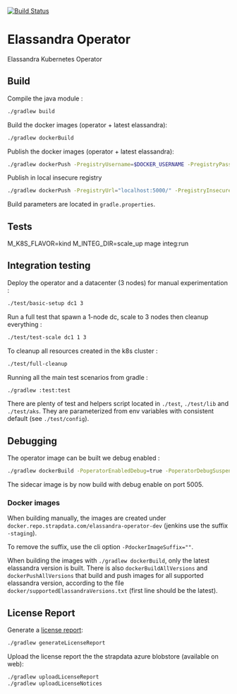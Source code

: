[![Build Status](https://travis-ci.com/strapdata/strapkop.svg?token=PzEdBQpdXSgcm2zGdxUn&branch=ele-gke-develop-vr2)](https://travis-ci.com/strapdata/strapkop)

# Elassandra Operator

Elassandra Kubernetes Operator

## Build

Compile the java module :
```bash
./gradlew build
```

Build the docker images (operator + latest elassandra):
```bash
./gradlew dockerBuild
```

Publish the docker images (operator + latest elassandra):
```bash
./gradlew dockerPush -PregistryUsername=$DOCKER_USERNAME -PregistryPassword=$DOCKER_PASSWORD -PregistryUrl=$DOCKER_URL
```

Publish in local insecure registry
```bash
./gradlew dockerPush -PregistryUrl="localhost:5000/" -PregistryInsecure
```

Build parameters are located in `gradle.properties`.

## Tests

M_K8S_FLAVOR=kind M_INTEG_DIR=scale_up mage integ:run

## Integration testing

Deploy the operator and a datacenter (3 nodes) for manual experimentation :
```bash
./test/basic-setup dc1 3
```

Run a full test that spawn a 1-node dc, scale to 3 nodes then cleanup everything :
```bash
./test/test-scale dc1 1 3
```

To cleanup all resources created in the k8s cluster :
```bash
./test/full-cleanup
```

Running all the main test scenarios from gradle :
```bash
./gradlew :test:test
```

There are plenty of test and helpers script located in `./test`, `./test/lib` and `./test/aks`.
They are parameterized from env variables with consistent default (see `./test/config`).

## Debugging

The operator image can be built we debug enabled :
```bash
./gradlew dockerBuild -PoperatorEnabledDebug=true -PoperatorDebugSuspend=false
```

The sidecar image is by now build with debug enable on port 5005.

### Docker images

When building manually, the images are created under `docker.repo.strapdata.com/elassandra-operator-dev` (jenkins use the suffix `-staging`).

To remove the suffix, use the cli option `-PdockerImageSuffix=""`.

When building the images with `./gradlew dockerBuild`, only the latest elassandra version is built.
There is also `dockerBuildAllVersions` and `dockerPushAllVersions` that build and push images for all supported
elassandra version, according to the file `docker/supportedElassandraVersions.txt` (first line should be the latest).

## License Report

Generate a [license report](build/reports/dependency-license/index.html):
```bash
./gradlew generateLicenseReport
```

Upload the license report the the strapdata azure blobstore (available on web):
```bash
./gradlew uploadLicenseReport
./gradlew uploadLicenseNotices
```